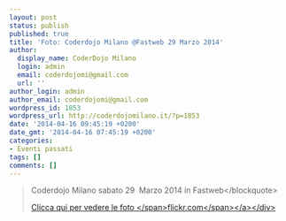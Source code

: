 ```yaml
---
layout: post
status: publish
published: true
title: 'Foto: Coderdojo Milano @Fastweb 29 Marzo 2014'
author:
  display_name: CoderDojo Milano
  login: admin
  email: coderdojomi@gmail.com
  url: ''
author_login: admin
author_email: coderdojomi@gmail.com
wordpress_id: 1853
wordpress_url: http://coderdojomilano.it/?p=1853
date: '2014-04-16 09:45:19 +0200'
date_gmt: '2014-04-16 07:45:19 +0200'
categories:
- Eventi passati
tags: []
comments: []
---
```

<blockquote>Coderdojo Milano sabato 29 &nbsp;Marzo 2014 in Fastweb<&#47;blockquote></p>
<div class="flickr"><a href="https:&#47;&#47;www.flickr.com&#47;photos&#47;98942956@N02&#47;sets&#47;72157643714248215&#47;" target="_blank"><img alt="" src="http:&#47;&#47;coderdojomilano.it&#47;wp-content&#47;uploads&#47;2014&#47;04&#47;fastweb01.jpg" &#47;><span class="flickrText">Clicca qui per vedere le foto <&#47;span><span class="flickrName">flickr.com<&#47;span><&#47;a><&#47;div></p>
